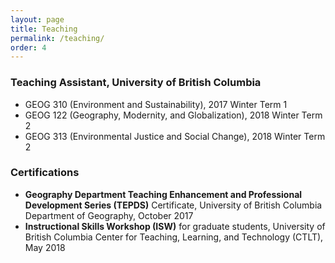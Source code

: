 ```yaml
---
layout: page
title: Teaching
permalink: /teaching/
order: 4
---
```

### Teaching Assistant, University of British Columbia
* GEOG 310 (Environment and Sustainability), 2017 Winter Term 1
* GEOG 122 (Geography, Modernity, and Globalization), 2018 Winter Term 2
* GEOG 313 (Environmental Justice and Social Change), 2018 Winter Term 2

### Certifications
* **Geography Department Teaching Enhancement and Professional Development Series (TEPDS)** Certificate,
 University of British Columbia Department of Geography, October 2017
* **Instructional Skills Workshop (ISW)** for graduate students, University of British Columbia Center for Teaching,
 Learning, and Technology (CTLT), May 2018